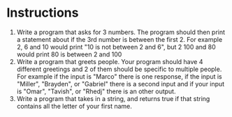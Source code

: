 # Instructions  

1. Write a program that asks for 3 numbers. The program should then print a statement about if the 3rd number is between the first 2. For example 2, 6 and 10 would print "10 is not between 2 and 6", but 2 100 and 80 would print 80 is between 2 and 100
2. Write a program that greets people. Your program should have 4 different greetings and 2 of them should be specific to multiple people. For example if the input is "Marco" there is one response, if the input is "Miller", "Brayden", or "Gabriel" there is a second input and if your input is "Omar", "Tavish", or "Rhedj" there is an other output.
3. Write a program that takes in a string, and returns true if that string contains all the letter of your first name.

  